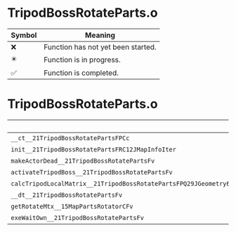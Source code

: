 # TripodBossRotateParts.o
| Symbol | Meaning 
| ------------- | ------------- 
| :x: | Function has not yet been started. 
| :eight_pointed_black_star: | Function is in progress. 
| :white_check_mark: | Function is completed. 


# TripodBossRotateParts.o
| Symbol | Decompiled? |
| ------------- | ------------- |
| `__ct__21TripodBossRotatePartsFPCc` | :x: |
| `init__21TripodBossRotatePartsFRC12JMapInfoIter` | :x: |
| `makeActorDead__21TripodBossRotatePartsFv` | :x: |
| `activateTripodBoss__21TripodBossRotatePartsFv` | :x: |
| `calcTripodLocalMatrix__21TripodBossRotatePartsFPQ29JGeometry64TPosition3&lt;Q29JGeometry38TMatrix34&lt;Q29JGeometry13SMatrix34C&lt;f&gt;&gt;&gt;` | :x: |
| `__dt__21TripodBossRotatePartsFv` | :x: |
| `getRotateMtx__15MapPartsRotatorCFv` | :x: |
| `exeWaitOwn__21TripodBossRotatePartsFv` | :x: |
